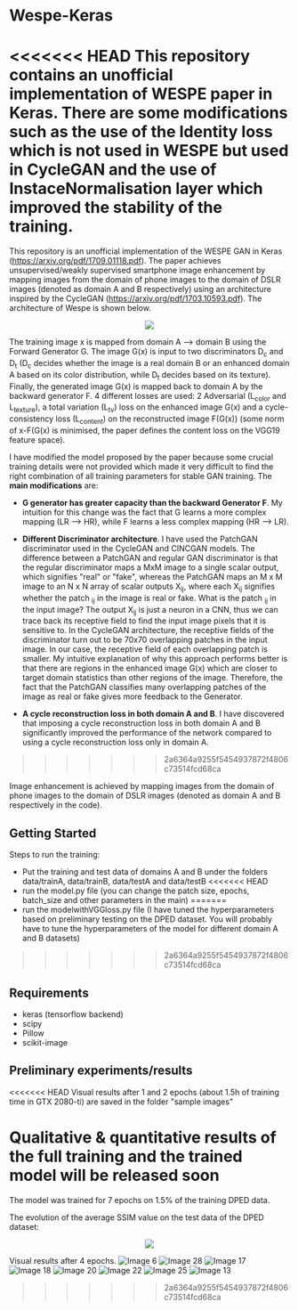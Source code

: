 # Wespe-Keras

<<<<<<< HEAD
This repository contains an unofficial implementation of WESPE paper in Keras. There are some modifications such as the use of the Identity loss which is not used in WESPE but used in CycleGAN and the use of InstaceNormalisation layer which improved the stability of the training.
=======
This repository is an unofficial implementation of the WESPE GAN in Keras (https://arxiv.org/pdf/1709.01118.pdf). The paper achieves unsupervised/weakly supervised smartphone image enhancement by mapping images from the domain of phone images to the domain of DSLR images (denoted as domain A and B respectively) using an architecture inspired by the CycleGAN (https://arxiv.org/pdf/1703.10593.pdf). The architecture of Wespe is shown below.

<p align="center"> 
<img src="https://github.com/GBATZOLIS/Wespe-Keras/blob/master/preliminary%20results/main_architecture.png">
</p>



The training image x is mapped from domain A --> domain B using the Forward Generator G. The image G(x) is input to two discriminators D<sub>c</sub> and D<sub>t</sub> (D<sub>c</sub> decides whether the image is a real domain B or an enhanced domain A based on its color distribution, while D<sub>t</sub> decides based on its texture). Finally, the generated image G(x) is mapped back to domain A by the backward generator F. 4 different losses are used: 2 Adversarial (L<sub>color</sub> and L<sub>texture</sub>), a total variation (L<sub>tv</sub>) loss on the enhanced image G(x) and a cycle-consistency loss (L<sub>content</sub>)  on the reconstructed image F(G(x)) (some norm of x-F(G(x) is minimised, the paper defines the content loss on the VGG19 feature space). 

I have modified the model proposed by the paper because some crucial training details were not provided which made it very difficult to find the right combination of all training parameters for stable GAN training. The **main modifications** are:

* **G generator has greater capacity than the backward Generator F**. My intuition for this change was the fact that G learns a more complex mapping (LR --> HR), while F learns a less complex mapping (HR --> LR).

* **Different Discriminator architecture**. I have used the PatchGAN discriminator used in the CycleGAN and CINCGAN models. The difference between a PatchGAN and regular GAN discriminator is that the regular discriminator maps a MxM image to a single scalar output, which signifies "real" or "fake", whereas the PatchGAN maps an M x M image to an N x N array of scalar outputs X<sub>ij</sub>, where each X<sub>ij</sub> signifies whether the patch <sub>ij</sub> in the image is real or fake. What is the patch <sub>ij</sub> in the input image? The output X<sub>ij</sub> is just a neuron in a CNN, thus we can trace back its receptive field to find the input image pixels that it is sensitive to. In the CycleGAN architecture, the receptive fields of the discriminator turn out to be 70x70 overlapping patches in the input image. In our case, the receptive field of each overlapping patch is smaller. My intuitive explanation of why this approach performs better is that there are regions in the enhanced image G(x) which are closer to target domain statistics than other regions of the image. Therefore, the fact that the PatchGAN classifies many overlapping patches of the image as real or fake gives more feedback to the Generator.

* **A cycle reconstruction loss in both domain A and B**. I have discovered that imposing a cycle reconstruction loss in both domain A and B significantly improved the performance of the network compared to using a cycle reconstruction loss only in domain A.

>>>>>>> 2a6364a9255f5454937872f4806c73514fcd68ca

Image enhancement is achieved by mapping images from the domain of phone images to the domain of DSLR images (denoted as domain A and B respectively in the code).

## Getting Started


Steps to run the training:

* Put the training and test data of domains A and B under the folders data/trainA, data/trainB, data/testA and data/testB
<<<<<<< HEAD
* run the model.py file (you can change the patch size, epochs, batch_size and other parameters in the main)
=======
* run the modelwithVGGloss.py file (I have tuned the hyperparameters based on preliminary testing on the DPED dataset. You will probably have to tune the hyperparameters of the model for different domain A and B datasets)
>>>>>>> 2a6364a9255f5454937872f4806c73514fcd68ca

## Requirements

* keras (tensorflow backend)
* scipy
* Pillow
* scikit-image


## Preliminary experiments/results

<<<<<<< HEAD
Visual results after 1 and 2 epochs (about 1.5h of training time in GTX 2080-ti) are saved in the folder "sample images"

Qualitative & quantitative results of the full training and the trained model will be released soon
=======
The model was trained for 7 epochs on 1.5% of the training DPED data.

The evolution of the average SSIM value on the test data of the DPED dataset:

<p align="center"> 
<img src="https://github.com/GBATZOLIS/Wespe-Keras/blob/master/preliminary%20results/ssim_curve.png">
</p>

Visual results after 4 epochs.
![Image 6](https://github.com/GBATZOLIS/Wespe-Keras/blob/master/preliminary%20results/Figure_6.png)
![Image 28](https://github.com/GBATZOLIS/Wespe-Keras/blob/master/preliminary%20results/Figure_28.png)
![Image 17](https://github.com/GBATZOLIS/Wespe-Keras/blob/master/preliminary%20results/Figure_17.png)
![Image 18](https://github.com/GBATZOLIS/Wespe-Keras/blob/master/preliminary%20results/Figure_18.png)
![Image 20](https://github.com/GBATZOLIS/Wespe-Keras/blob/master/preliminary%20results/Figure_20.png)
![Image 22](https://github.com/GBATZOLIS/Wespe-Keras/blob/master/preliminary%20results/Figure_22.png)
![Image 25](https://github.com/GBATZOLIS/Wespe-Keras/blob/master/preliminary%20results/Figure_25.png)
![Image 13](https://github.com/GBATZOLIS/Wespe-Keras/blob/master/preliminary%20results/Figure_13.png)
>>>>>>> 2a6364a9255f5454937872f4806c73514fcd68ca
